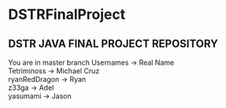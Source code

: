 # DSTRFinalProject
DSTR JAVA FINAL PROJECT REPOSITORY
-------------------------------------------------------------------------
You are in master branch
Usernames -> Real Name <br />
Tetriminoss -> Michael Cruz <br />
ryanRedDragon -> Ryan <br />
z33ga -> Adel <br />
yasumami -> Jason <br />
